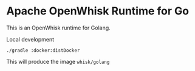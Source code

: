 # Apache OpenWhisk Runtime for Go

This is an  OpenWhisk runtime for  Golang.

Local development

`./gradle :docker:distDocker`

This will produce the image `whisk/golang`
